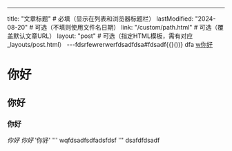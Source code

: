 ---
title: "文章标题"          # 必填（显示在列表和浏览器标题栏）
lastModified: "2024-08-20" # 可选（不填则使用文件名日期）
link: "/custom/path.html"  # 可选（覆盖默认文章URL）
layout: "post"            # 可选（指定HTML模板，需有对应_layouts/post.html）
---fdsrfewrerwerfdsadfdsa#fdsadf{{}())} dfa
[w你好](wwww.hao123.com)
# 你好
## 你好

### 你好
*你好*   _你好_    '你好'
'''
wqfdsadfsdfadsfdsf
'''
dsafdfdsadf